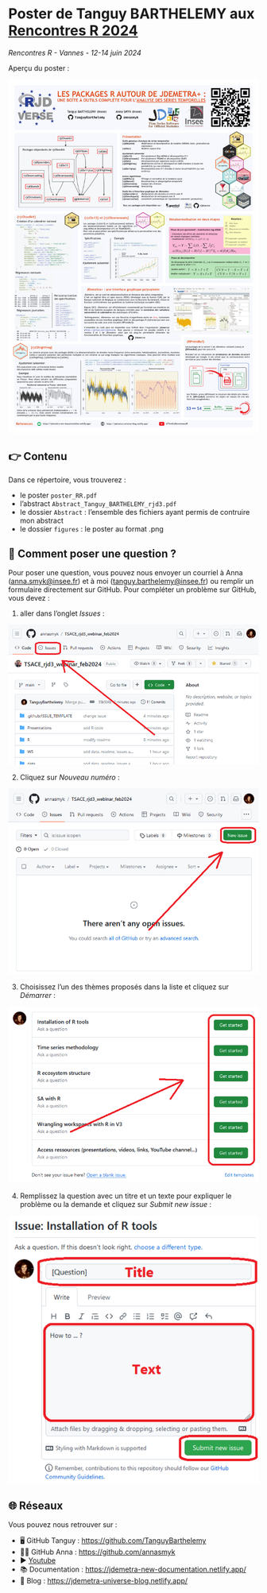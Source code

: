 
<!-- README.md is generated from README.Rmd. Please edit that file -->

# Poster de Tanguy BARTHELEMY aux [Rencontres R 2024](https://rr2024.sciencesconf.org/)

*Rencontres R - Vannes - 12-14 juin 2024*

<!-- badges: start -->
<!-- badges: end -->

Aperçu du poster :

<img src="https://github.com/TanguyBarthelemy/rr2024/blob/main/figures/poster.png?raw=true">

## 👉 Contenu

Dans ce répertoire, vous trouverez :

- le poster `poster_RR.pdf`
- l’abstract `Abstract_Tanguy_BARTHELEMY_rjd3.pdf`
- le dossier `Abstract` : l’ensemble des fichiers ayant permis de
  contruire mon abstract
- le dossier `figures` : le poster au format .png

## 🙋 Comment poser une question ?

Pour poser une question, vous pouvez nous envoyer un courriel à Anna
(<anna.smyk@insee.fr>) et à moi (<tanguy.barthelemy@insee.fr>) ou
remplir un formulaire directement sur GitHub. Pour compléter un problème
sur GitHub, vous devez :

1.  aller dans l’onglet *Issues* :

<p align="center">
<img src="https://github.com/TanguyBarthelemy/rr2024/blob/main/figures/issue/issue_panel.png?raw=true">
</p>

2.  Cliquez sur *Nouveau numéro* :

<p align="center">

<img src="https://github.com/TanguyBarthelemy/rr2024/blob/main/figures/issue/create_issue.png?raw=true">

3.  Choisissez l’un des thèmes proposés dans la liste et cliquez sur
    *Démarrer* :

<p align="center">

<img src="https://github.com/TanguyBarthelemy/rr2024/blob/main/figures/issue/choose_issue.png?raw=true">

4.  Remplissez la question avec un titre et un texte pour expliquer le
    problème ou la demande et cliquez sur *Submit new issue* :

<p align="center">
<img src="https://github.com/TanguyBarthelemy/rr2024/blob/main/figures/issue/complete_issue.png?raw=true">
</p>

## 🌐 Réseaux

Vous pouvez nous retrouver sur :

- 🖥️ GitHub Tanguy : <https://github.com/TanguyBarthelemy>
- 👨‍💻 GitHub Anna : <https://github.com/annasmyk>
- ▶️ [Youtube](https://www.youtube.com/@TSwithJDemetraandR)
- 📚 Documentation : <https://jdemetra-new-documentation.netlify.app/>
- 📝 Blog : <https://jdemetra-universe-blog.netlify.app/>
